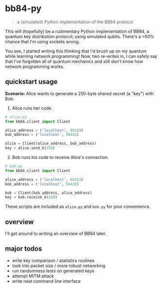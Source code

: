 # bb84-py
> a (simulated) Python implementation of the BB84 protocol

This will (hopefully) be a rudimentary Python implementation of BB84, a quantum key distribution protocol, using simulated qubits. There's a >50% chance that I'm using sockets wrong.

You see, I started writing this thinking that I'd brush up on my quantum while learning network programming! Now, two re-writes in, I can safely say that I've forgotten all of quantum mechanics and still don't know how network programming works.

## quickstart usage
**Scenario:** Alice wants to generate a 250-byte shared secret (a "key") with Bob.

1. Alice runs her code.
``` python
# alice.py
from bb84.client import Client

alice_address = ('localhost', 65423)
bob_address = ('localhost', 56432)

alice = Client(alice_address, bob_address)
key = alice.send_k(250)
```
2. Bob runs his code to receive Alice's connection.
``` python
# bob.py
from bb84.client import Client

alice_address = ('localhost', 65423)
bob_address = ('localhost', 56432)

bob = Client(bob_address, alice_address)
key = bob.receive_k(250)
```

These scripts are included as `alice.py` and `bob.py` for your convenience.

## overview
I'll get around to writing an overview of BB84 later.

## major todos
* write key comparison / statistics routines
* look into packet size / more robust networking
* run randomness tests on generated keys
* attempt MITM attack
* write neat command line interface

